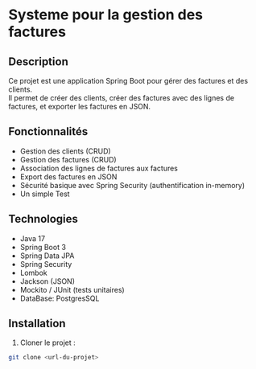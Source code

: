 # Systeme pour la gestion des factures

## Description
Ce projet est une application Spring Boot pour gérer des factures et des clients.  
Il permet de créer des clients, créer des factures avec des lignes de factures, et exporter les factures en JSON.

## Fonctionnalités
- Gestion des clients (CRUD)
- Gestion des factures (CRUD)
- Association des lignes de factures aux factures
- Export des factures en JSON
- Sécurité basique avec Spring Security (authentification in-memory)
- Un simple Test 

## Technologies
- Java 17
- Spring Boot 3
- Spring Data JPA
- Spring Security
- Lombok
- Jackson (JSON)
- Mockito / JUnit (tests unitaires)
- DataBase: PostgresSQL

## Installation
1. Cloner le projet :  
```bash
git clone <url-du-projet>
